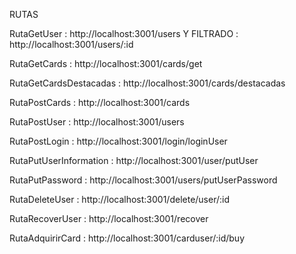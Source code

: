 RUTAS

RutaGetUser : http://localhost:3001/users Y FILTRADO : http://localhost:3001/users/:id

RutaGetCards : http://localhost:3001/cards/get

RutaGetCardsDestacadas : http://localhost:3001/cards/destacadas

RutaPostCards : http://localhost:3001/cards

RutaPostUser : http://localhost:3001/users

RutaPostLogin : http://localhost:3001/login/loginUser

RutaPutUserInformation : http://localhost:3001/user/putUser

RutaPutPassword : http://localhost:3001/users/putUserPassword

RutaDeleteUser : http://localhost:3001/delete/user/:id

RutaRecoverUser : http://localhost:3001/recover

RutaAdquirirCard : http://localhost:3001/carduser/:id/buy